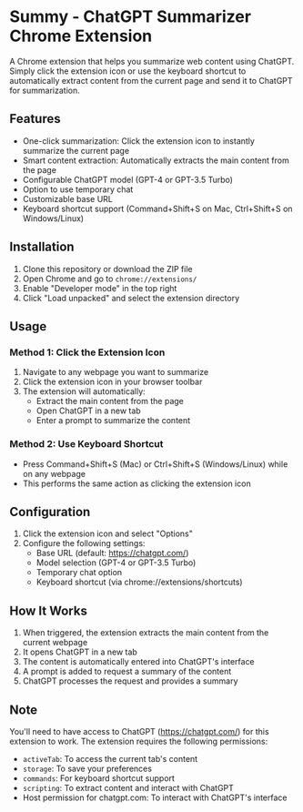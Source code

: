 # Summy - ChatGPT Summarizer Chrome Extension

A Chrome extension that helps you summarize web content using ChatGPT. Simply click the extension icon or use the keyboard shortcut to automatically extract content from the current page and send it to ChatGPT for summarization.

## Features

- One-click summarization: Click the extension icon to instantly summarize the current page
- Smart content extraction: Automatically extracts the main content from the page
- Configurable ChatGPT model (GPT-4 or GPT-3.5 Turbo)
- Option to use temporary chat
- Customizable base URL
- Keyboard shortcut support (Command+Shift+S on Mac, Ctrl+Shift+S on Windows/Linux)

## Installation

1. Clone this repository or download the ZIP file
2. Open Chrome and go to `chrome://extensions/`
3. Enable "Developer mode" in the top right
4. Click "Load unpacked" and select the extension directory

## Usage

### Method 1: Click the Extension Icon
1. Navigate to any webpage you want to summarize
2. Click the extension icon in your browser toolbar
3. The extension will automatically:
   - Extract the main content from the page
   - Open ChatGPT in a new tab
   - Enter a prompt to summarize the content

### Method 2: Use Keyboard Shortcut
- Press Command+Shift+S (Mac) or Ctrl+Shift+S (Windows/Linux) while on any webpage
- This performs the same action as clicking the extension icon

## Configuration

1. Click the extension icon and select "Options"
2. Configure the following settings:
   - Base URL (default: https://chatgpt.com/)
   - Model selection (GPT-4 or GPT-3.5 Turbo)
   - Temporary chat option
   - Keyboard shortcut (via chrome://extensions/shortcuts)

## How It Works

1. When triggered, the extension extracts the main content from the current webpage
2. It opens ChatGPT in a new tab
3. The content is automatically entered into ChatGPT's interface
4. A prompt is added to request a summary of the content
5. ChatGPT processes the request and provides a summary

## Note

You'll need to have access to ChatGPT (https://chatgpt.com/) for this extension to work. The extension requires the following permissions:
- `activeTab`: To access the current tab's content
- `storage`: To save your preferences
- `commands`: For keyboard shortcut support
- `scripting`: To extract content and interact with ChatGPT
- Host permission for chatgpt.com: To interact with ChatGPT's interface 